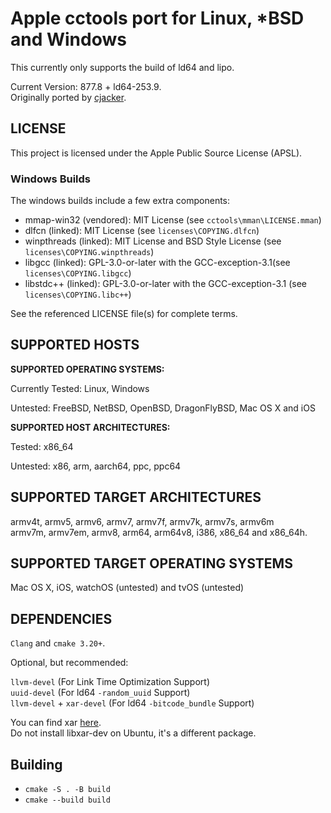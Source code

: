 # Apple cctools port for Linux, *BSD and Windows #

This currently only supports the build of ld64 and lipo.

Current Version: 877.8 + ld64-253.9.  
Originally ported by [cjacker](http://ios-toolchain-based-on-clang-for-linux.googlecode.com).

## LICENSE ##
This project is licensed under the Apple Public Source License (APSL).

### Windows Builds ###
The windows builds include a few extra components:

- mmap-win32 (vendored): MIT License (see `cctools\mman\LICENSE.mman`)
- dlfcn (linked): MIT License (see `licenses\COPYING.dlfcn`)
- winpthreads (linked): MIT License and BSD Style License (see `licenses\COPYING.winpthreads`) 
- libgcc (linked): GPL-3.0-or-later with the GCC-exception-3.1(see `licenses\COPYING.libgcc`)
- libstdc++ (linked): GPL-3.0-or-later with the GCC-exception-3.1 (see `licenses\COPYING.libc++`)

See the referenced LICENSE file(s) for complete terms.

## SUPPORTED HOSTS ##

**SUPPORTED OPERATING SYSTEMS:**

Currently Tested: Linux, Windows

Untested: FreeBSD, NetBSD, OpenBSD, DragonFlyBSD, Mac OS X and iOS

**SUPPORTED HOST ARCHITECTURES:**

Tested: x86_64

Untested: x86, arm, aarch64, ppc, ppc64

## SUPPORTED TARGET ARCHITECTURES ##

armv4t, armv5, armv6, armv7, armv7f, armv7k, armv7s, armv6m  
armv7m, armv7em, armv8, arm64, arm64v8, i386, x86_64 and x86_64h.

## SUPPORTED TARGET OPERATING SYSTEMS ##

Mac OS X, iOS, watchOS (untested) and tvOS (untested)

## DEPENDENCIES ##

`Clang` and `cmake 3.20+`.

Optional, but recommended:

`llvm-devel`               (For Link Time Optimization Support)  
`uuid-devel`               (For ld64 `-random_uuid` Support)  
`llvm-devel` + `xar-devel` (For ld64 `-bitcode_bundle` Support)

You can find xar [here](https://github.com/mackyle/xar).  
Do not install libxar-dev on Ubuntu, it's a different package.

## Building ##

* `cmake -S . -B build`
* `cmake --build build`